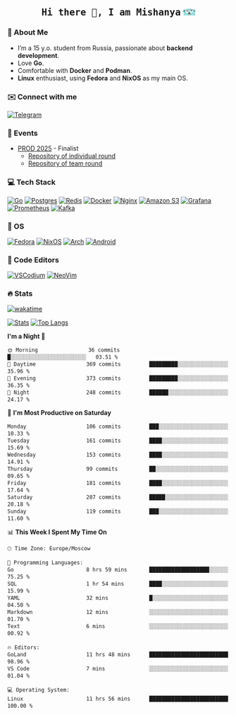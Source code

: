 <h2 align='center'><samp><strong>Hi there 👋, I am Mishanya</strong></samp> <img height="15px" src="./assets/gopher-header.png"></h2>

### 🚀 About Me

- I’m a 15 y.o. student from Russia, passionate about **backend development**.
- Love **Go**.
- Comfortable with **Docker** and **Podman**.
- **Linux** enthusiast, using **Fedora** and **NixOS** as my main OS.

### ✉️ Connect with me

[![Telegram](https://img.shields.io/badge/Telegram-2CA5E0?style=for-the-badge&logo=telegram&logoColor=white)](https://t.me/misshanya7)

### 📅 Events

- [PROD 2025](https://prodcontest.ru) - Finalist
  - [Repository of individual round](https://github.com/misshanya/PROD2025-final-individual)
  - [Repository of team round](https://github.com/Central-University-IT-prod/2025-final-command-team-32-prod-final-team/)

### 💻 Tech Stack

[![Go](https://img.shields.io/badge/Go-%2300ADD8.svg?style=for-the-badge&logo=go&logoColor=white)](#)
[![Postgres](https://img.shields.io/badge/Postgres-%23316192.svg?style=for-the-badge&logo=postgresql&logoColor=white)](#)
[![Redis](https://img.shields.io/badge/redis-%23DD0031.svg?style=for-the-badge&logo=redis&logoColor=white)](#)
[![Docker](https://img.shields.io/badge/Docker-2496ED?style=for-the-badge&logo=docker&logoColor=fff)](#)
[![Nginx](https://img.shields.io/badge/nginx-%23009639.svg?style=for-the-badge&logo=nginx&logoColor=white)](#)
[![Amazon S3](https://img.shields.io/badge/Amazon%20S3-FF9900?style=for-the-badge&logo=amazons3&logoColor=white)](#)
[![Grafana](https://img.shields.io/badge/Grafana-F2F4F9?style=for-the-badge&logo=grafana&logoColor=orange&labelColor=F2F4F9)](#)
[![Prometheus](https://img.shields.io/badge/Prometheus-000000?style=for-the-badge&logo=prometheus&labelColor=000000)](#)
[![Kafka](https://img.shields.io/badge/Apache_Kafka-231F20?style=for-the-badge&logo=apache-kafka&logoColor=white)](#)

### 🐧 OS

[![Fedora](https://img.shields.io/badge/Fedora-51A2DA?style=for-the-badge&logo=fedora&logoColor=fff)](#)
[![NixOS](https://img.shields.io/badge/NixOS-5277C3?style=for-the-badge&logo=nixos&logoColor=white)](#)
[![Arch](https://img.shields.io/badge/Arch%20Linux-1793D1?logo=arch-linux&logoColor=fff&style=for-the-badge)](#)
[![Android](https://img.shields.io/badge/Android-3DDC84?style=for-the-badge&logo=android&logoColor=white)](#)

### 📝 Code Editors

[![VSCodium](https://img.shields.io/badge/VSCodium-2F80ED?style=for-the-badge&logo=vscodium&logoColor=fff)](#)
[![NeoVim](https://img.shields.io/badge/NeoVim-%2357A143.svg?&style=for-the-badge&logo=neovim&logoColor=white)](#)

### 🔥 Stats

[![wakatime](https://wakatime.com/badge/user/6c2e820c-673b-4690-9190-7b15c368b37f.svg?style=for-the-badge)](https://wakatime.com/@misshanya)

[![Stats](https://github-readme-stats.vercel.app/api?username=misshanya&show_icons=true&theme=dracula)](#)
[![Top Langs](https://github-readme-stats.vercel.app/api/top-langs/?username=misshanya&layout=compact&theme=dracula)](#)

<!--START_SECTION:waka-->
**I'm a Night 🦉** 

```text
🌞 Morning                36 commits          █░░░░░░░░░░░░░░░░░░░░░░░░   03.51 % 
🌆 Daytime                369 commits         █████████░░░░░░░░░░░░░░░░   35.96 % 
🌃 Evening                373 commits         █████████░░░░░░░░░░░░░░░░   36.35 % 
🌙 Night                  248 commits         ██████░░░░░░░░░░░░░░░░░░░   24.17 % 
```
📅 **I'm Most Productive on Saturday** 

```text
Monday                   106 commits         ███░░░░░░░░░░░░░░░░░░░░░░   10.33 % 
Tuesday                  161 commits         ████░░░░░░░░░░░░░░░░░░░░░   15.69 % 
Wednesday                153 commits         ████░░░░░░░░░░░░░░░░░░░░░   14.91 % 
Thursday                 99 commits          ██░░░░░░░░░░░░░░░░░░░░░░░   09.65 % 
Friday                   181 commits         ████░░░░░░░░░░░░░░░░░░░░░   17.64 % 
Saturday                 207 commits         █████░░░░░░░░░░░░░░░░░░░░   20.18 % 
Sunday                   119 commits         ███░░░░░░░░░░░░░░░░░░░░░░   11.60 % 
```


📊 **This Week I Spent My Time On** 

```text
🕑︎ Time Zone: Europe/Moscow

💬 Programming Languages: 
Go                       8 hrs 59 mins       ███████████████████░░░░░░   75.25 % 
SQL                      1 hr 54 mins        ████░░░░░░░░░░░░░░░░░░░░░   15.99 % 
YAML                     32 mins             █░░░░░░░░░░░░░░░░░░░░░░░░   04.50 % 
Markdown                 12 mins             ░░░░░░░░░░░░░░░░░░░░░░░░░   01.70 % 
Text                     6 mins              ░░░░░░░░░░░░░░░░░░░░░░░░░   00.92 % 

🔥 Editors: 
GoLand                   11 hrs 48 mins      █████████████████████████   98.96 % 
VS Code                  7 mins              ░░░░░░░░░░░░░░░░░░░░░░░░░   01.04 % 

💻 Operating System: 
Linux                    11 hrs 56 mins      █████████████████████████   100.00 % 
```


<!--END_SECTION:waka-->
